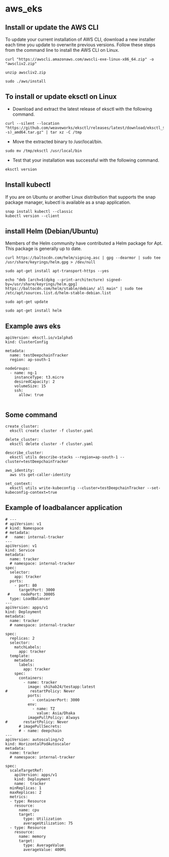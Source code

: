 # aws_eks
## Install or update the AWS CLI
To update your current installation of AWS CLI, download a new installer each time you update to overwrite previous versions. Follow these steps from the command line to install the AWS CLI on Linux.
```
curl "https://awscli.amazonaws.com/awscli-exe-linux-x86_64.zip" -o "awscliv2.zip"
```
```
unzip awscliv2.zip
```
```
sudo ./aws/install
```

## To install or update eksctl on Linux

* Download and extract the latest release of eksctl with the following command.
```
curl --silent --location "https://github.com/weaveworks/eksctl/releases/latest/download/eksctl_$(uname -s)_amd64.tar.gz" | tar xz -C /tmp
````
* Move the extracted binary to /usr/local/bin.
 ```
sudo mv /tmp/eksctl /usr/local/bin
```
* Test that your installation was successful with the following command.
```
eksctl version
````

## Install kubectl

If you are on Ubuntu or another Linux distribution that supports the snap package manager, kubectl is available as a snap application.
```
snap install kubectl --classic
kubectl version --client
```


## install Helm (Debian/Ubuntu)
Members of the Helm community have contributed a Helm package for Apt. This package is generally up to date.
```
curl https://baltocdn.com/helm/signing.asc | gpg --dearmor | sudo tee /usr/share/keyrings/helm.gpg > /dev/null
```
```
sudo apt-get install apt-transport-https --yes
```
```
echo "deb [arch=$(dpkg --print-architecture) signed-by=/usr/share/keyrings/helm.gpg] https://baltocdn.com/helm/stable/debian/ all main" | sudo tee /etc/apt/sources.list.d/helm-stable-debian.list
```
```
sudo apt-get update
```
```
sudo apt-get install helm
```
## Example aws eks

```
apiVersion: eksctl.io/v1alpha5
kind: ClusterConfig

metadata:
  name: testDeepchainTracker
  region: ap-south-1

nodeGroups:
  - name: ng-1
    instanceType: t3.micro
    desiredCapacity: 2
    volumeSize: 15
    ssh:
      allow: true
      
  ```
  ## Some command
  ```
 create_cluster:
	eksctl create cluster -f cluster.yaml

delete_cluster:
	eksctl delete cluster -f cluster.yaml

describe_cluster:
	eksctl utils describe-stacks --region=ap-south-1 --cluster=testDeepchainTracker

aws_identity:
	aws sts get-caller-identity

set_context:
	eksctl utils write-kubeconfig --cluster=testDeepchainTracker --set-kubeconfig-context=true
```
## Example of loadbalancer application
```
# ---
# apiVersion: v1
# kind: Namespace
# metadata:
#   name: internal-tracker
---
apiVersion: v1
kind: Service
metadata:
  name: tracker
  # namespace: internal-tracker
spec:
  selector:
    app: tracker
  ports:
    - port: 80
      targetPort: 3000
 #     nodePort: 30005
  type: LoadBalancer
---
apiVersion: apps/v1
kind: Deployment
metadata:
  name: tracker
  # namespace: internal-tracker

spec:
  replicas: 2
  selector:
    matchLabels:
      app: tracker
  template:
    metadata:
      labels:
        app: tracker
    spec:
      containers:
        - name: tracker
          image: shihab24/testapp:latest
#          restartPolicy: Never
          ports:
            - containerPort: 3000
          env:
            - name: TZ
              value: Asia/Dhaka
          imagePullPolicy: Always
#       restartPolicy: Never
      # imagePullSecrets:
      # - name: deepchain
---
apiVersion: autoscaling/v2
kind: HorizontalPodAutoscaler
metadata:
  name: tracker
  # namespace: internal-tracker

spec:
  scaleTargetRef:
    apiVersion: apps/v1
    kind: Deployment
    name:  tracker
  minReplicas: 1
  maxReplicas: 2
  metrics:
  - type: Resource
    resource:
      name: cpu
      target:
        type: Utilization
        averageUtilization: 75
  - type: Resource
    resource:
      name: memory
      target:
        type: AverageValue
        averageValue: 400Mi
```
